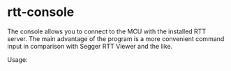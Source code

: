 # rtt-console

The console allows you to connect to the MCU with the installed RTT server.
The main advantage of the program is a more convenient command input in comparison with Segger RTT Viewer
and the like.

Usage:

```bash

```
